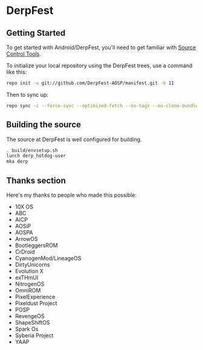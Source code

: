 DerpFest
==============

Getting Started
---------------

To get started with Android/DerpFest, you'll need to get familiar with [Source Control Tools](https://source.android.com/setup/develop).

To initialize your local repository using the DerpFest trees, use a command like this:

```bash
repo init -u git://github.com/DerpFest-AOSP/manifest.git -b 11
```
Then to sync up:
```bash
repo sync -c --force-sync --optimized-fetch --no-tags --no-clone-bundle --prune -j$(nproc --all)
```

Building the source
---------------

The source at DerpFest is well configured for building.

```bash
. build/envsetup.sh
lunch derp_hotdog-user
mka derp
```

## Thanks section ##

Here's my thanks to people who made this possible:

* 10X OS
* ABC
* AICP
* AOSiP
* AOSPA
* ArrowOS
* BootleggersROM
* CrDroid
* CyanogenMod/LineageOS
* DirtyUnicorns
* Evolution X
* exTHmUI
* NitrogenOS
* OmniROM
* PixelExperience
* Pixeldust Project
* POSP
* RevengeOS
* ShapeShiftOS
* Spark Os
* Syberia Project
* YAAP
